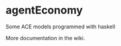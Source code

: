 agentEconomy
============

Some ACE models programmed with haskell

More documentation in the wiki.
